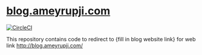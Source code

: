 # [blog.ameyrupji.com](http://blog.ameyrupji.com/)

[![CircleCI](https://circleci.com/gh/ameyrupji/blog.ameyrupji.com.svg?style=svg)](https://circleci.com/gh/ameyrupji/blog.ameyrupji.com)

This repository contains code to redirect to {fill in blog website link} for web link http://blog.ameyrupji.com/
